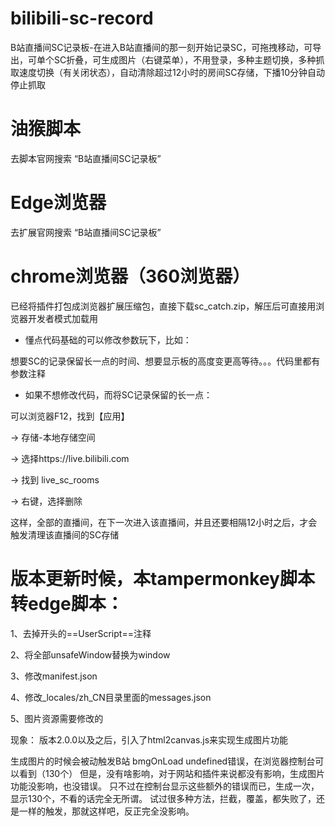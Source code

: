 # bilibili-sc-record
B站直播间SC记录板-在进入B站直播间的那一刻开始记录SC，可拖拽移动，可导出，可单个SC折叠，可生成图片（右键菜单），不用登录，多种主题切换，多种抓取速度切换（有关闭状态），自动清除超过12小时的房间SC存储，下播10分钟自动停止抓取

# 油猴脚本
去脚本官网搜索 “B站直播间SC记录板”

# Edge浏览器
去扩展官网搜索 “B站直播间SC记录板”

# chrome浏览器（360浏览器）
已经将插件打包成浏览器扩展压缩包，直接下载sc_catch.zip，解压后可直接用浏览器开发者模式加载用


- 懂点代码基础的可以修改参数玩下，比如：

想要SC的记录保留长一点的时间、想要显示板的高度变更高等待。。。代码里都有参数注释



- 如果不想修改代码，而将SC记录保留的长一点：

可以浏览器F12，找到【应用】 

-> 存储-本地存储空间 

-> 选择https://live.bilibili.com 

-> 找到 live_sc_rooms 

-> 右键，选择删除

这样，全部的直播间，在下一次进入该直播间，并且还要相隔12小时之后，才会触发清理该直播间的SC存储





# 版本更新时候，本tampermonkey脚本转edge脚本：
1、去掉开头的==UserScript==注释

2、将全部unsafeWindow替换为window

3、修改manifest.json

4、修改_locales/zh_CN目录里面的messages.json

5、图片资源需要修改的





现象：
版本2.0.0以及之后，引入了html2canvas.js来实现生成图片功能

生成图片的时候会被动触发B站 bmgOnLoad undefined错误，在浏览器控制台可以看到（130个）
但是，没有啥影响，对于网站和插件来说都没有影响，生成图片功能没影响，也没错误。
只不过在控制台显示这些额外的错误而已，生成一次，显示130个，不看的话完全无所谓。
试过很多种方法，拦截，覆盖，都失败了，还是一样的触发，那就这样吧，反正完全没影响。


